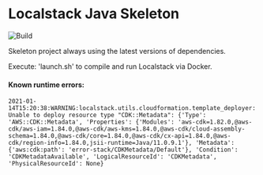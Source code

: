 # Localstack Java Skeleton
![Build](https://github.com/peavers/localstack-java-skeleton/workflows/Build/badge.svg)

Skeleton project always using the latest versions of dependencies. 

Execute: 'launch.sh' to compile and run Localstack via Docker. 

#### Known runtime errors: 
```shell
2021-01-14T15:20:38:WARNING:localstack.utils.cloudformation.template_deployer: Unable to deploy resource type "CDK::Metadata": {'Type': 'AWS::CDK::Metadata', 'Properties': {'Modules': 'aws-cdk=1.82.0,@aws-cdk/aws-iam=1.84.0,@aws-cdk/aws-kms=1.84.0,@aws-cdk/cloud-assembly-schema=1.84.0,@aws-cdk/core=1.84.0,@aws-cdk/cx-api=1.84.0,@aws-cdk/region-info=1.84.0,jsii-runtime=Java/11.0.9.1'}, 'Metadata': {'aws:cdk:path': 'error-stack/CDKMetadata/Default'}, 'Condition': 'CDKMetadataAvailable', 'LogicalResourceId': 'CDKMetadata', 'PhysicalResourceId': None}
```